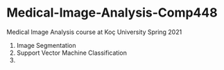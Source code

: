 # Medical-Image-Analysis-Comp448
Medical Image Analysis course at Koç University Spring 2021
1. Image Segmentation
2. Support Vector Machine Classification
3. 
